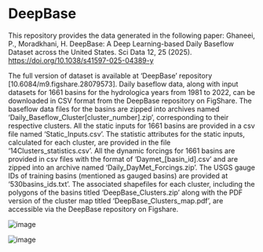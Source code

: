 # DeepBase
This repository provides the data generated in the following paper: 
Ghaneei, P., Moradkhani, H. DeepBase: A Deep Learning-based Daily Baseflow Dataset across the United States. Sci Data 12, 25 (2025). https://doi.org/10.1038/s41597-025-04389-y

The full version of dataset is available at ‘DeepBase’ repository [10.6084/m9.figshare.28079573].
Daily baseflow data, along with input datasets for 1661 basins for the hydrologica years from 1981 to 2022, can be downloaded in CSV format from the DeepBase repository on FigShare. The baseflow data files for the basins are zipped into archives named ‘Daily_Baseflow_Cluster[cluster_number].zip’, corresponding to their respective clusters. All the static inputs for 1661 basins are provided in a csv file named ‘Static_Inputs.csv’.  The statistic attributes for the static inputs, calculated for each cluster, are provided in the file ‘14Clusters_statistics.csv’. All the dynamic forcings for 1661 basins are provided in csv files with the format of ‘Daymet_[basin_id].csv’ and  are zipped into an archive named ‘Daily_DayMet_Forcings.zip’. The USGS gauge IDs of training basins (mentioned as gauged basins) are provided at ‘530basins_ids.txt’. The associated shapefiles for each cluster, including the polygons of the basins titled ‘DeepBase_Clusters.zip’ along with the PDF version of the cluster map titled ‘DeepBase_Clusters_map.pdf’,  are accessible via the DeepBase repository on Figshare.




![image](https://github.com/user-attachments/assets/17645365-bfd9-46ec-849e-56e008ce6a82)



![image](https://github.com/user-attachments/assets/2e2392e8-b024-46db-ad20-bc44ec8b3324)

